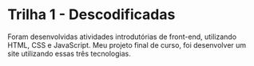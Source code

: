 # Trilha 1 - Descodificadas

Foram desenvolvidas atividades introdutórias de front-end, utilizando HTML, CSS e JavaScript. Meu projeto final de curso, foi desenvolver um site utilizando essas três tecnologias.
